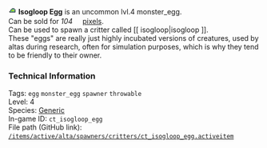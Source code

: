 ![ ](https://raw.githubusercontent.com/Ceterai/Enternia/main/items/active/alta/spawners/critters/ct_isogloop_egg.png) **Isogloop Egg** is an uncommon lvl.4 monster_egg.  
Can be sold for *104* <img src="https://starbounder.org/mediawiki/images/2/21/Pixel.png" width="12" height="16"/> [pixels](https://starbounder.org/Pixel).  
Can be used to spawn a critter called [[ isogloop|isogloop ]].  
These "eggs" are really just highly incubated versions of creatures, used by altas during research, often for simulation purposes, which is why they tend to be friendly to their owner.

### Technical Information

Tags: `egg` `monster_egg` `spawner` `throwable`  
Level: 4  
Species: [Generic](https://starbounder.org/Perfectly_Generic_Item)  
In-game ID: `ct_isogloop_egg`  
File path (GitHub link): [`/items/active/alta/spawners/critters/ct_isogloop_egg.activeitem`](https://github.com/Ceterai/Enternia/blob/main/items/active/alta/spawners/critters/ct_isogloop_egg.activeitem)
